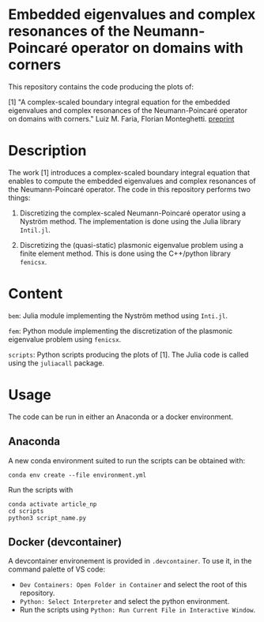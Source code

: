 # Embedded eigenvalues and complex resonances of the Neumann-Poincaré operator on domains with corners

This repository contains the code producing the plots of:

[1] "A complex-scaled boundary integral equation for the embedded
eigenvalues and complex resonances of the Neumann-Poincaré
operator on domains with corners."
Luiz M. Faria, Florian Monteghetti.
[preprint](https://hal.science/hal-04970403)

# Description

The work [1] introduces a complex-scaled boundary integral equation that enables to compute the embedded eigenvalues and complex resonances of the Neumann-Poincaré operator. The code in this repository performs two things:

1. Discretizing the complex-scaled Neumann-Poincaré operator using a Nyström method. The implementation is done using the Julia library `Intil.jl`.

2. Discretizing the (quasi-static) plasmonic eigenvalue problem using a finite element method. This is done using the C++/python library `fenicsx`.


# Content

`bem`: Julia module implementing the Nyström method using `Inti.jl`. 

`fem`: Python module implementing the discretization of the plasmonic eigenvalue problem using `fenicsx`.

`scripts`: Python scripts producing the plots of [1]. The Julia code is called using the `juliacall` package.

# Usage

The code can be run in either an Anaconda or a docker environment.

## Anaconda 

A new conda environment suited to run the scripts can be obtained with:

```console
conda env create --file environment.yml 
```

Run the scripts with
```
conda activate article_np
cd scripts
python3 script_name.py
```

## Docker (devcontainer)

A devcontainer environement is provided in `.devcontainer`. To use it, in the command palette of VS code: 

- `Dev Containers: Open Folder in Container` and select the root of this repository.
- `Python: Select Interpreter` and select the python environment.
- Run the scripts using `Python: Run Current File in Interactive Window`.  
